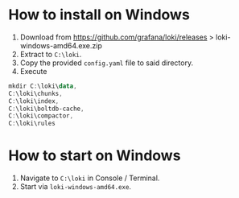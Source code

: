 # How to install on Windows

1. Download from https://github.com/grafana/loki/releases > loki-windows-amd64.exe.zip
2. Extract to `C:\loki`.
3. Copy the provided `config.yaml` file to said directory.
4. Execute

```powershell
mkdir C:\loki\data, 
C:\loki\chunks, 
C:\loki\index, 
C:\loki\boltdb-cache, 
C:\loki\compactor,
C:\loki\rules
```

# How to start on Windows

1. Navigate to `C:\loki` in Console / Terminal.
2. Start via `loki-windows-amd64.exe`.